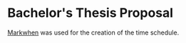 # Bachelor's Thesis Proposal

[Markwhen](https://markwhen.com/) was used for the creation of the time schedule.
